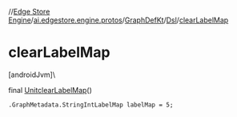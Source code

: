 //[Edge Store Engine](../../../../index.md)/[ai.edgestore.engine.protos](../../index.md)/[GraphDefKt](../index.md)/[Dsl](index.md)/[clearLabelMap](clear-label-map.md)

# clearLabelMap

[androidJvm]\

final [Unit](https://kotlinlang.org/api/latest/jvm/stdlib/kotlin/-unit/index.html)[clearLabelMap](clear-label-map.md)()

<code>.GraphMetadata.StringIntLabelMap labelMap = 5;</code>
